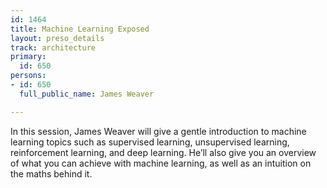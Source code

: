 ```yaml
---
id: 1464
title: Machine Learning Exposed
layout: preso_details
track: architecture
primary:
  id: 650
persons:
- id: 650
  full_public_name: James Weaver

---
```

In this session, James Weaver will give a gentle introduction to machine learning topics such as supervised learning, unsupervised learning, reinforcement learning, and deep learning. He’ll also give you an overview of what you can achieve with machine learning, as well as an intuition on the maths behind it.